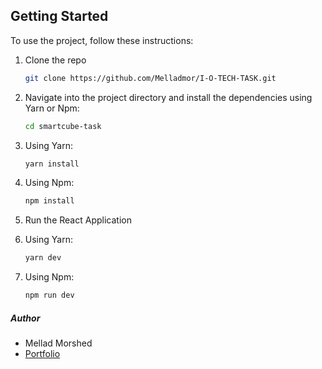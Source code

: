 ## Getting Started

To use the project, follow these instructions:

1.  Clone the repo
    ```sh
    git clone https://github.com/Melladmor/I-O-TECH-TASK.git
    ```
2.  Navigate into the project directory and install the dependencies using Yarn or Npm:

    ```sh
    cd smartcube-task
    ```

1.  Using Yarn:

    ```sh
    yarn install
    ```

2.  Using Npm:

    ```sh
    npm install
    ```

5.  Run the React Application

1.  Using Yarn:
    ```sh
    yarn dev
    ```
2.  Using Npm:
    ```sh
    npm run dev
    ```

##### Author

- Mellad Morshed
- <a href="https://melladmorshed.netlify.app/" target="_blank">Portfolio</a>

